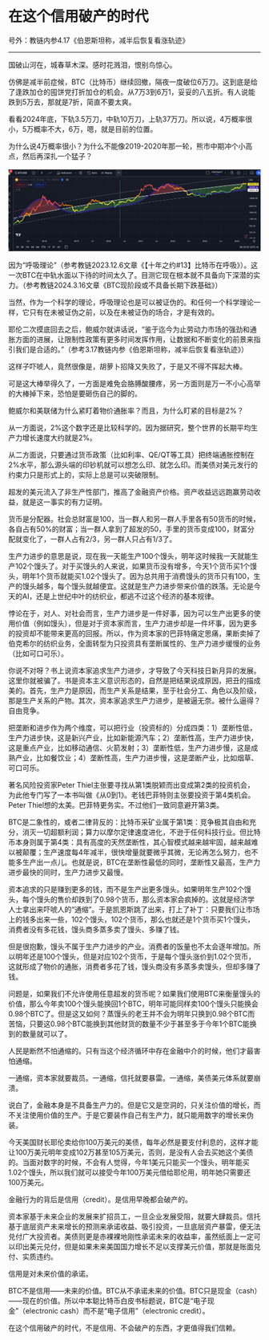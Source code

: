 # 在这个信用破产的时代

号外：教链内参4.17《伯恩斯坦称，减半后恢复看涨轨迹》

* * *

国破山河在，城春草木深。感时花溅泪，恨别鸟惊心。

仿佛是减半前症候，BTC（比特币）继续回撤，隔夜一度破位6万刀。这到底是给了逢跌加仓的囤饼党打折加仓的机会。从7万3到6万1，妥妥的八五折。有人说能跌到5万去，那就是7折，简直不要太爽。

看看2024年底，下轨3.5万刀，中轨10万刀，上轨37万刀。所以说，4万概率很小，5万概率不大，6万，嗯，就是目前的位置。

为什么说4万概率很小？为什么不能像2019-2020年那一轮，熊市中期冲个小高点，然后再深扎一个猛子？

![](2024-04-18-A01.jpeg)

因为“呼吸理论”（参考教链2023.12.6文章《【十年之约#13】比特币在呼吸》）。这一次BTC在中轨水面以下待的时间太久了。目测它现在根本就不具备向下深潜的实力。（参考教链2024.3.16文章《BTC现阶段或不具备长期下跌基础》）

当然，作为一个科学的理论，呼吸理论也是可以被证伪的。和任何一个科学理论一样，它只有在未被证伪之前，以及在未被证伪的场合，才是有效的。

耶伦二次摸底回去之后，鲍威尔就讲话说，“鉴于迄今为止劳动力市场的强劲和通胀方面的进展，让限制性政策有更多时间发挥作用，让数据和不断变化的前景来指引我们是合适的。”（参考3.17教链内参《伯恩斯坦称，减半后恢复看涨轨迹》）

这样子吓唬人，竟然很像是，胡萝卜招降又失败了，于是又不得不挥起大棒。

可是这大棒举得久了，一方面是难免会胳膊酸腰疼，另一方面则是万一不小心高举的大棒掉下来，恐怕是要砸伤自己的脚的。

鲍威尔和美联储为什么紧盯着物价通胀率？而且，为什么盯紧的目标是2%？

从一方面说，2%这个数字还是比较科学的。因为据研究，整个世界的长期平均生产力增长速度大约就是2%。

从二方面说，只要通过货币政策（比如利率、QE/QT等工具）把终端通胀控制在2%水平，那么源头端的印钞机就可以想怎么印、就怎么印。而美债对美元发行的约束力只是形式上的，实际上总是可以突破限制。

超发的美元流入了非生产性部门，推高了金融资产价格。资产收益远远跑赢劳动收益，就是这一事实的有力证明。

货币是分配器。社会总财富是100，当一群人和另一群人手里各有50货币的时候，各自占有50%的财富；当一群人拿到了超发的50，手里的货币变成100，财富分配就变化了，一群人占有2/3，另一群人只占有1/3了。

生产力进步的意思是说，现在我一天能生产100个馒头，明年这时候我一天就能生产102个馒头了。对于买馒头的人来说，如果货币没有增多，今天1个货币买1个馒头，明年1个货币就能买1.02个馒头了。因为总共用于消费馒头的货币只有100，生产的馒头越多，每个馒头就越便宜。这就是生产力进步带来价值的跌落。无论是今天的AI，还是上世纪中叶的纺织业，都逃不过这个经济的基本规律。

悖论在于，对人、对社会而言，生产力进步是一件好事，因为可以生产出更多的使用价值（例如馒头），但是对于资本家而言，生产力进步却是一件坏事，因为更多的投资却不能带来更高的回报。所以，作为资本家的巴菲特痛定思痛，果断卖掉了伯克希尔的纺织业务，全面转型为只投资具有垄断属性的、生产力进步缓慢的业务（比如可口可乐）。

你说不对呀？书上说资本家追求生产力进步，才导致了今天科技日新月异的发展。这里你就被骗了。书是资本主义意识形态的，自然是把结果说成原因，把丑的描成美的。首先，生产力是原因，而生产关系是结果，至于社会分工、角色以及阶级，那是生产关系的产物。其次，资本家追求生产力进步，是被逼无奈。被什么逼得？自由竞争。

把垄断和进步作为两个维度，可以把行业（投资标的）分成四类：1）垄断性低，生产力进步快，这是新兴产业，比如新能源汽车；2）垄断性高，生产力进步快，这是重点产业，比如移动通信、火箭发射；3）垄断性低，生产力进步慢，这是成熟产业，比如餐饮业；4）垄断性高，生产力进步慢，这是垄断产业，比如烟草、可口可乐。

著名风险投资家Peter Thiel主张要寻找从第1类脱颖而出变成第2类的投资机会，为此他专门写了一本书叫做《从0到1》。老钱巴菲特则主张要投资于第4类机会。Peter Thiel想的太美。巴菲特更务实。不过他们一致同意避开第3类。

BTC是二象性的，或者二律背反的：比特币采矿业属于第1类：竞争极其自由和充分，消灭一切超额利润；算力以摩尔定律速度进化，不逊于任何科技行业。但比特币本身则属于第4类：具有高度的天然垄断性，其心智模式越来越牢固，越来越难以被颠覆；生产速度每4年减半，很快增量就要微乎其微，无论再怎么努力，也不能多生产出一点儿。也就是说，BTC在垄断性最低的同时，垄断性又最高，生产力进步最快的同时，生产力进步又最慢。

资本追求的只是赚到更多的钱，而不是生产出更多馒头。如果明年生产102个馒头，每个馒头的售价却跌到了0.98个货币，那么资本家会疯掉的。这就是经济学人士拿出来吓唬人的“通缩”。于是凯恩斯跳了出来，打上了补丁：只要我们让市场上的钱多出来一些，102个馒头，102个货币，那么也就还是1个货币买1个馒头，消费者没有多花钱，馒头商多蒸多卖了馒头、多赚了钱。

但是很抱歉，馒头不属于生产力进步的产业。消费者的饭量也不太会逐年增加。所以明年还是100个馒头，但是对应102个货币，于是每个馒头涨价到1.02个货币，这就形成了物价的通胀，消费者多花了钱，馒头商没有多蒸多卖馒头，但却多赚了钱。

问题是，如果我们不允许使用任意超发的货币呢？如果我们使用BTC来衡量馒头的价值，那么今年卖100个馒头能换回1个BTC，明年可能同样卖100个馒头只能换会0.98个BTC了。但是这又如何？蒸馒头的老王并不会为明年只换到0.98个BTC而苦恼，只要这0.98个BTC能换到其他财货的数量不少于甚至多于今年1个BTC能换到的数量就可以了。

人民是断然不怕通缩的。只有当这个经济循环中存在金融中介的时候，他们才最害怕通缩。

一通缩，资本家就要裁员。一通缩，信托就要暴雷。一通缩，美债美元体系就要崩溃。

说白了，金融本身是不具备生产力的。但是它又是空洞的，只关注价值的增长，而不关注使用价值的生产。于是它要装作自己有生产力，就只能用数字的增长来伪装。

今天美国财长耶伦卖给你100万美元的美债，每年必然是要支付利息的，这样才能让100万美元明年变成102万甚至105万美元，否则，是没有人会去买她这个美债的。当面对数字的时候，不会有人觉得，今年1美元只能买一个馒头，明年能买1.02个馒头，所以我们就可以接受今年100万美元借给耶伦用，明年她只需要还100万美元。

金融行为的背后是信用（credit）。是信用早晚都会破产的。

资本家基于未来企业的发展来扩招员工，一旦企业发展受阻，就要大肆裁员。信托基于底层资产未来增长的预测来承诺收益、吸引投资，一旦底层资产暴雷，便无法兑付广大投资者。美债则更是赤裸裸地刚性承诺未来的收益率，虽然纸面上一定可以印出美元兑付，但是如果未来美国国力增长不足以支撑美元价值，那就是账面兑付、实质违约。

信用是对未来价值的承诺。

BTC不是信用——未来的价值。BTC从不承诺未来的价值。BTC只是现金（cash）——现在的价值。所以中本聪比特币白皮书标题说，BTC是“电子现金”（electronic cash）而不是“电子信用”（electronic credit）。

在这个信用破产的时代，不是信用、不会破产的东西，才更值得我们信赖。
